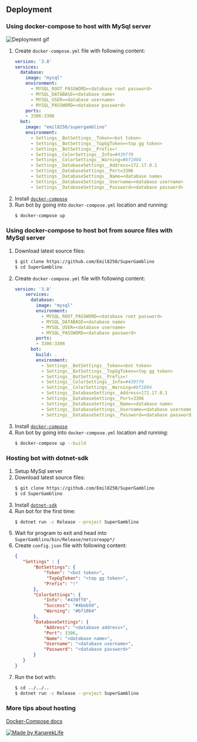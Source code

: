 ﻿## Deployment
### Using docker-compose to host with MySql server
![Deployment gif](media/deployment.gif)
1. Create `docker-compose.yml` file with following content:
    ```yaml
    version: '3.8'
    services:
      database:
        image: "mysql"
        environment:
          - MYSQL_ROOT_PASSWORD=<database root password>
          - MYSQL_DATABASE=<database name>
          - MYSQL_USER=<database username>
          - MYSQL_PASSWORD=<database password>
        ports:
        - 3306:3306
      bot:
        image: "emil8250/supergamblino"
        environment:
          - Settings__BotSettings__Token=<bot token>
          - Settings__BotSettings__TopGgToken=<top gg token>
          - Settings__BotSettings__Prefix=!
          - Settings__ColorSettings__Info=#439ff0
          - Settings__ColorSettings__Warning=#bf1004
          - Settings__DatabaseSettings__Address=172.17.0.1
          - Settings__DatabaseSettings__Port=3306
          - Settings__DatabaseSettings__Name=<database name>
          - Settings__DatabaseSettings__Username=<database username>
          - Settings__DatabaseSettings__Password=<database password>
    ```
2. Install [`docker-compose`](https://docs.docker.com/compose/install/)
3. Run bot by going into `docker-compose.yml` location and running:
    ```sh
   $ docker-compose up
    ```
### Using docker-compose to host bot from source files with MySql server
1. Download latest source files:
    ```sh
   $ git clone https://github.com/Emil8250/SuperGamblino
   $ cd SuperGamblino
    ```
2. Create `docker-compose.yml` file with following content:
    ```yaml
    version: '3.8'
        services:
          database:
            image: "mysql"
            environment:
              - MYSQL_ROOT_PASSWORD=<database root password>
              - MYSQL_DATABASE=<database name>
              - MYSQL_USER=<database username>
              - MYSQL_PASSWORD=<database password>
            ports:
            - 3306:3306
          bot:
            build: .
            environment:
              - Settings__BotSettings__Token=<bot token>
              - Settings__BotSettings__TopGgToken=<top gg token>
              - Settings__BotSettings__Prefix=!
              - Settings__ColorSettings__Info=#439ff0
              - Settings__ColorSettings__Warning=#bf1004
              - Settings__DatabaseSettings__Address=172.17.0.1
              - Settings__DatabaseSettings__Port=3306
              - Settings__DatabaseSettings__Name=<database name>
              - Settings__DatabaseSettings__Username=<database username>
              - Settings__DatabaseSettings__Password=<database password>
    ```
3. Install [`docker-compose`](https://docs.docker.com/compose/install/)
4. Run bot by going into `docker-compose.yml` location and running:
    ```sh
   $ docker-compose up --build
    ``` 
### Hosting bot with dotnet-sdk
1. Setup MySql server
2. Download latest source files:
    ```sh
   $ git clone https://github.com/Emil8250/SuperGamblino
   $ cd SuperGamblino
    ```
 4. Install [`dotnet-sdk`](https://dotnet.microsoft.com/download)
 5. Run bot for the first time:
    ```sh
    $ dotnet run -c Release --project SuperGamblino
    ```
 6. Wait for program to exit and head into `SuperGamblino/bin/Release/netcoreapp*/`
 7. Create `config.json` file with following content:
     ```json
     {
     	"Settings" : {
     		"BotSettings": {
     			"Token": "<bot token>",
                 "TopGgToken": "<top gg token>",
     			"Prefix": "!"
     		},
     		"ColorSettings": {
     			"Info": "#439ff0",
     			"Success": "#4beb50",
     			"Warning": "#bf1004"
     		},
     		"DatabaseSettings": {
     			"Address": "<database address>",
     			"Port": 3306,
     			"Name": "<database name>",
     			"Username": "<database username>",
     			"Password": "<database password>"
     		}	
     	}
     }
     ```
 8. Run the bot with:
    ```sh
    $ cd ../../..
    $ dotnet run -c Release --project SuperGamblino
     ```
### More tips about hosting
[Docker-Compose docs](https://docs.docker.com/compose/)

[![Made by KanarekLife](https://img.shields.io/badge/MadeBy-KanarekLife-yellow?style=for-the-badge)](https://github.com/KanarekLife)
